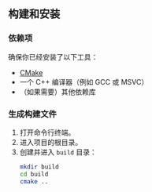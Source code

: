 
## 构建和安装

### 依赖项
确保你已经安装了以下工具：
- [CMake](https://cmake.org/download/)
- 一个 C++ 编译器（例如 GCC 或 MSVC）
- （如果需要）其他依赖库

### 生成构建文件
1. 打开命令行终端。
2. 进入项目的根目录。
3. 创建并进入 `build` 目录：
   ```bash
   mkdir build
   cd build
   cmake ..
